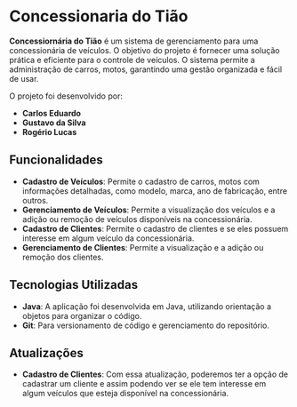 # Concessionaria do Tião

**Concessiornária do Tião** é um sistema de gerenciamento para uma concessionária de veículos. O objetivo do projeto é fornecer uma solução prática e eficiente para o controle de veículos. O sistema permite a administração de carros, motos, garantindo uma gestão organizada e fácil de usar.

O projeto foi desenvolvido por:

- **Carlos Eduardo**
- **Gustavo da Silva**
- **Rogério Lucas**

## Funcionalidades

- **Cadastro de Veículos**: Permite o cadastro de carros, motos com informações detalhadas, como modelo, marca, ano de fabricação, entre outros.
- **Gerenciamento de Veículos**: Permite a visualização dos veículos e a adição ou remoção de veículos disponíveis na concessionária.
- **Cadastro de Clientes**: Permite o cadastro de clientes e se eles possuem interesse em algum veículo da concessionária.
- **Gerenciamento de Clientes**: Permite a visualização e a adição ou remoção dos clientes.

## Tecnologias Utilizadas

- **Java**: A aplicação foi desenvolvida em Java, utilizando orientação a objetos para organizar o código.
- **Git**: Para versionamento de código e gerenciamento do repositório.

## Atualizações

- **Cadastro de Clientes**: Com essa atualização, poderemos ter a opção de cadastrar um cliente e assim podendo ver se ele tem interesse em algum veículos que esteja disponível na concessionária.
  
